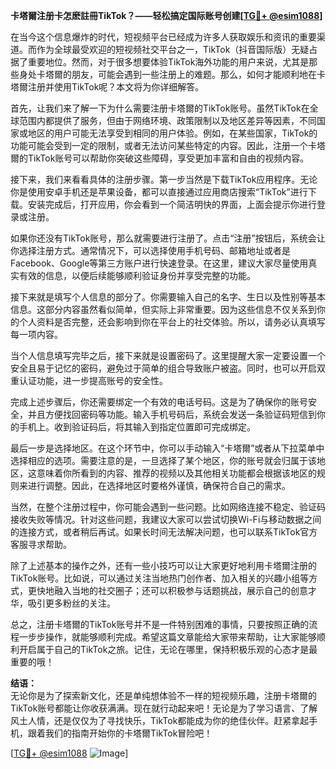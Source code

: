 **卡塔爾注册卡怎麽註冊TikTok？——轻松搞定国际账号创建[[TG💪+ @esim1088](https://t.me/s/esim1088)]**

在当今这个信息爆炸的时代，短视频平台已经成为许多人获取娱乐和资讯的重要渠道。而作为全球最受欢迎的短视频社交平台之一，TikTok（抖音国际版）无疑占据了重要地位。然而，对于很多想要体验TikTok海外功能的用户来说，尤其是那些身处卡塔爾的朋友，可能会遇到一些注册上的难题。那么，如何才能顺利地在卡塔爾注册并使用TikTok呢？本文将为你详细解答。

首先，让我们来了解一下为什么需要注册卡塔爾的TikTok账号。虽然TikTok在全球范围内都提供了服务，但由于网络环境、政策限制以及地区差异等因素，不同国家或地区的用户可能无法享受到相同的用户体验。例如，在某些国家，TikTok的功能可能会受到一定的限制，或者无法访问某些特定的内容。因此，注册一个卡塔爾的TikTok账号可以帮助你突破这些障碍，享受更加丰富和自由的视频内容。

接下来，我们来看看具体的注册步骤。第一步当然是下载TikTok应用程序。无论你是使用安卓手机还是苹果设备，都可以直接通过应用商店搜索“TikTok”进行下载。安装完成后，打开应用，你会看到一个简洁明快的界面，上面会提示你进行登录或注册。

如果你还没有TikTok账号，那么就需要进行注册了。点击“注册”按钮后，系统会让你选择注册方式。通常情况下，可以选择使用手机号码、邮箱地址或者是Facebook、Google等第三方账户进行快速登录。在这里，建议大家尽量使用真实有效的信息，以便后续能够顺利验证身份并享受完整的功能。

接下来就是填写个人信息的部分了。你需要输入自己的名字、生日以及性别等基本信息。这部分内容虽然看似简单，但实际上非常重要。因为这些信息不仅关系到你的个人资料是否完整，还会影响到你在平台上的社交体验。所以，请务必认真填写每一项内容。

当个人信息填写完毕之后，接下来就是设置密码了。这里提醒大家一定要设置一个安全且易于记忆的密码，避免过于简单的组合导致账户被盗。同时，也可以开启双重认证功能，进一步提高账号的安全性。

完成上述步骤后，你还需要绑定一个有效的电话号码。这是为了确保你的账号安全，并且方便找回密码等功能。输入手机号码后，系统会发送一条验证码短信到你的手机上。收到验证码后，将其输入到指定位置即可完成绑定。

最后一步是选择地区。在这个环节中，你可以手动输入“卡塔爾”或者从下拉菜单中选择相应的选项。需要注意的是，一旦选择了某个地区，你的账号就会归属于该地区，这意味着你所看到的内容、推荐的视频以及其他相关功能都会根据该地区的规则来进行调整。因此，在选择地区时要格外谨慎，确保符合自己的需求。

当然，在整个注册过程中，你可能会遇到一些问题。比如网络连接不稳定、验证码接收失败等情况。针对这些问题，我建议大家可以尝试切换Wi-Fi与移动数据之间的连接方式，或者稍后再试。如果长时间无法解决问题，也可以联系TikTok官方客服寻求帮助。

除了上述基本的操作之外，还有一些小技巧可以让大家更好地利用卡塔爾注册的TikTok账号。比如说，可以通过关注当地热门创作者、加入相关的兴趣小组等方式，更快地融入当地的社交圈子；还可以积极参与话题挑战，展示自己的创意才华，吸引更多粉丝的关注。

总之，注册卡塔爾的TikTok账号并不是一件特别困难的事情，只要按照正确的流程一步步操作，就能够顺利完成。希望这篇文章能给大家带来帮助，让大家能够顺利开启属于自己的TikTok之旅。记住，无论在哪里，保持积极乐观的心态才是最重要的哦！

**结语：**  
无论你是为了探索新文化，还是单纯想体验不一样的短视频乐趣，注册卡塔爾的TikTok账号都能让你收获满满。现在就行动起来吧！无论是为了学习语言、了解风土人情，还是仅仅为了寻找快乐，TikTok都能成为你的绝佳伙伴。赶紧拿起手机，跟着我们的指南开始你的卡塔爾TikTok冒险吧！

[[TG💪+ @esim1088](https://t.me/s/esim1088) ![Image](https://i.postimg.cc/4NQfJmqS/Snipaste-2025-05-13-00-14-12.png)]